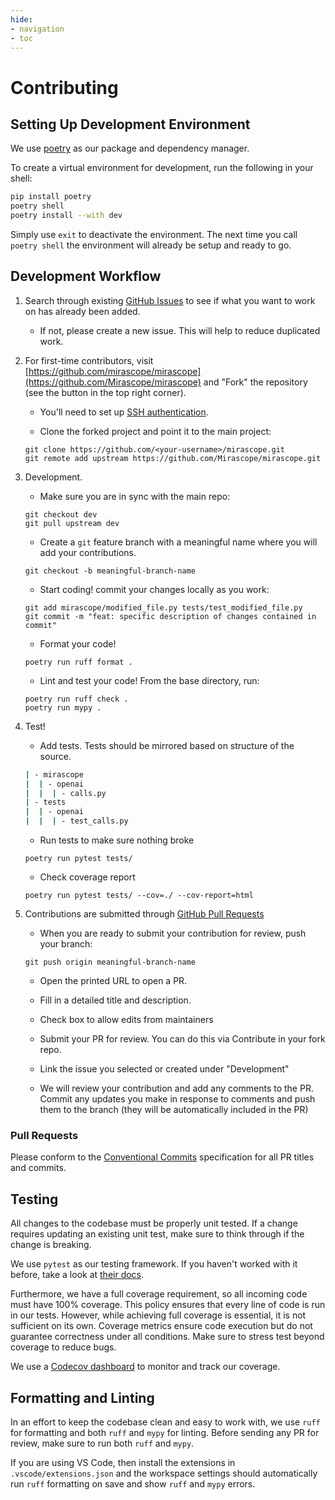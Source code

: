 ```yaml
---
hide:
- navigation
- toc
---
```


# Contributing

## Setting Up Development Environment

We use [poetry](https://python-poetry.org/) as our package and dependency manager.

To create a virtual environment for development, run the following in your shell:

```sh
pip install poetry
poetry shell
poetry install --with dev
```

Simply use `exit` to deactivate the environment. The next time you call `poetry shell` the environment will already be setup and ready to go.

## Development Workflow

1. Search through existing [GitHub Issues](https://github.com/Mirascope/mirascope/issues) to see if what you want to work on has already been added.

    - If not, please create a new issue. This will help to reduce duplicated work.

2. For first-time contributors, visit [https://github.com/mirascope/mirascope](https://github.com/Mirascope/mirascope) and "Fork" the repository (see the button in the top right corner).

    - You'll need to set up [SSH authentication](https://docs.github.com/en/authentication/connecting-to-github-with-ssh).

    - Clone the forked project and point it to the main project:

    ```shell
    git clone https://github.com/<your-username>/mirascope.git
    git remote add upstream https://github.com/Mirascope/mirascope.git
    ```

3. Development.

    - Make sure you are in sync with the main repo:

    ```shell
    git checkout dev
    git pull upstream dev
    ```

    - Create a `git` feature branch with a meaningful name where you will add your contributions.

    ```shell
    git checkout -b meaningful-branch-name
    ```

    - Start coding! commit your changes locally as you work:

    ```shell
    git add mirascope/modified_file.py tests/test_modified_file.py
    git commit -m "feat: specific description of changes contained in commit"
    ```

    - Format your code!

    ```shell
    poetry run ruff format .
    ```

    - Lint and test your code! From the base directory, run:

    ```shell
    poetry run ruff check .
    poetry run mypy .
    ```

4. Test!
    - Add tests. Tests should be mirrored based on structure of the source.

    ```bash
    | - mirascope
    |  | - openai
    |  |  | - calls.py
    | - tests
    |  | - openai
    |  |  | - test_calls.py
    ```
  
    - Run tests to make sure nothing broke

    ```shell
    poetry run pytest tests/
    ```

    - Check coverage report

    ```shell
    poetry run pytest tests/ --cov=./ --cov-report=html
    ```

5. Contributions are submitted through [GitHub Pull Requests](https://help.github.com/en/github/collaborating-with-issues-and-pull-requests/about-pull-requests)

    - When you are ready to submit your contribution for review, push your branch:

    ```shell
    git push origin meaningful-branch-name
    ```

    - Open the printed URL to open a PR.

    - Fill in a detailed title and description.

    - Check box to allow edits from maintainers

    - Submit your PR for review. You can do this via Contribute in your fork repo.

    - Link the issue you selected or created under "Development"

    - We will review your contribution and add any comments to the PR. Commit any updates you make in response to comments and push them to the branch (they will be automatically included in the PR)

### Pull Requests

Please conform to the [Conventional Commits](https://www.conventionalcommits.org/en/v1.0.0/) specification for all PR titles and commits.

## Testing

All changes to the codebase must be properly unit tested. If a change requires updating an existing unit test, make sure to think through if the change is breaking.

We use `pytest` as our testing framework. If you haven't worked with it before, take a look at [their docs](https://docs.pytest.org/).

Furthermore, we have a full coverage requirement, so all incoming code must have 100% coverage. This policy ensures that every line of code is run in our tests. However, while achieving full coverage is essential, it is not sufficient on its own. Coverage metrics ensure code execution but do not guarantee correctness under all conditions. Make sure to stress test beyond coverage to reduce bugs.

We use a [Codecov dashboard](https://app.codecov.io/github/Mirascope/mirascope/tree/dev) to monitor and track our coverage.

## Formatting and Linting

In an effort to keep the codebase clean and easy to work with, we use `ruff` for formatting and both `ruff` and `mypy` for linting. Before sending any PR for review, make sure to run both `ruff` and `mypy`.

If you are using VS Code, then install the extensions in `.vscode/extensions.json` and the workspace settings should automatically run `ruff` formatting on save and show `ruff` and `mypy` errors.
